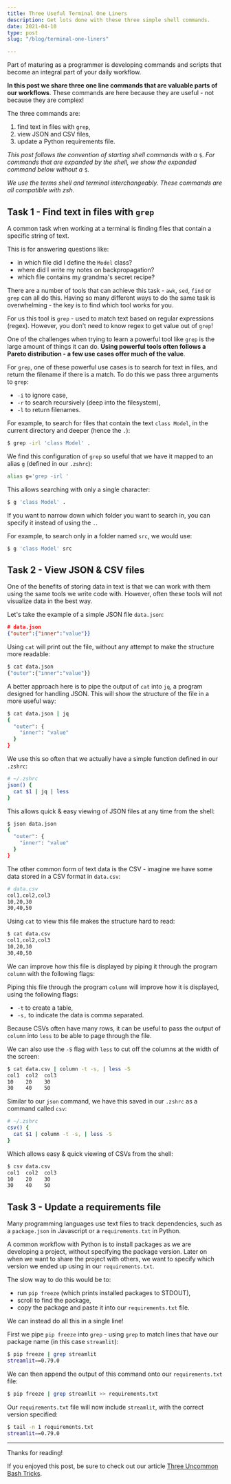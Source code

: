 ```yaml
---
title: Three Useful Terminal One Liners
description: Get lots done with these three simple shell commands.
date: 2021-04-10
type: post
slug: "/blog/terminal-one-liners"

---
```


Part of maturing as a programmer is developing commands and scripts that become an integral part of your daily workflow.

**In this post we share three one line commands that are valuable parts of our workflows**. These commands are here because they are useful - not because they are complex!  

The three commands are:

1. find text in files with `grep`,
2. view JSON and CSV files,
3. update a Python requirements file.

*This post follows the convention of starting shell commands with a* `$`. *For commands that are expanded by the shell, we show the expanded command below without a* `$`. 

*We use the terms shell and terminal interchangeably.  These commands are all compatible with zsh.*


## Task 1 - Find text in files with `grep` 

A common task when working at a terminal is finding files that contain a specific string of text.

This is for answering questions like:

- in which file did I define the `Model` class?
- where did I write my notes on backpropagation?
- which file contains my grandma's secret recipe?

There are a number of tools that can achieve this task - `awk`, `sed`, `find` or `grep` can all do this.  Having so many different ways to do the same task is overwhelming - the key is to find which tool works for you.

For us this tool is `grep` - used to match text based on regular expressions (regex).  However, you don't need to know regex to get value out of `grep`!

One of the challenges when trying to learn a powerful tool like `grep` is the large amount of things it can do.  **Using powerful tools often follows a Pareto distribution - a few use cases offer much of the value**.

For `grep`, one of these powerful use cases is to search for text in files, and return the filename if there is a match.  To do this we pass three arguments to `grep`:

- `-i` to ignore case,
- `-r` to search recursively (deep into the filesystem),
- `-l` to return filenames.

For example, to search for files that contain the text `class Model`, in the current directory and deeper (hence the `.`):

```bash
$ grep -irl 'class Model' .
```

We find this configuration of `grep` so useful that we have it mapped to an alias `g` (defined in our `.zshrc`):

```bash
alias g='grep -irl '
```

This allows searching with only a single character:

```bash
$ g 'class Model' .
```

If you want to narrow down which folder you want to search in, you can specify it instead of using the `.`. 

For example, to search only in a folder named `src`, we would use:

```bash
$ g 'class Model' src
```


## Task 2 - View JSON & CSV files

One of the benefits of storing data in text is that we can work with them using the same tools we write code with.  However, often these tools will not visualize data in the best way.

Let's take the example of a simple JSON file `data.json`:

```json
# data.json
{"outer":{"inner":"value"}}
```

Using `cat` will print out the file, without any attempt to make the structure more readable:

```bash
$ cat data.json
{"outer":{"inner":"value"}}
```

A better approach here is to pipe the output of `cat` into `jq`, a program designed for handling JSON.  This will show the structure of the file in a more useful way:

```bash
$ cat data.json | jq
{
  "outer": {
    "inner": "value"
  }
}
```

We use this so often that we actually have a simple function defined in our `.zshrc`:

```bash
# ~/.zshrc
json() {
  cat $1 | jq | less
}
```

This allows quick & easy viewing of JSON files at any time from the shell:

```bash
$ json data.json
{
  "outer": {
    "inner": "value"
  }
}
```

The other common form of text data is the CSV - imagine we have some data stored in a CSV format in `data.csv`:

```bash
# data.csv
col1,col2,col3
10,20,30
30,40,50
```

Using `cat` to view this file makes the structure hard to read:

```bash
$ cat data.csv
col1,col2,col3
10,20,30
30,40,50
```

We can improve how this file is displayed by piping it through the program `column` with the following flags:

Piping this file through the program `column` will improve how it is displayed, using the following flags:

- `-t` to create a table,
- `-s,` to indicate the data is comma separated.

Because CSVs often have many rows, it can be useful to pass the output of `column` into `less` to be able to page through the file.

We can also use the `-S` flag with `less` to cut off the columns at the width of the screen:

```bash
$ cat data.csv | column -t -s, | less -S
col1  col2  col3
10    20    30
30    40    50
```

Similar to our `json` command, we have this saved in our `.zshrc` as a command called `csv`:

```bash
# ~/.zshrc
csv() {
  cat $1 | column -t -s, | less -S
}
```

Which allows easy & quick viewing of CSVs from the shell:

```bash
$ csv data.csv
col1  col2  col3
10    20    30
30    40    50
```


## Task 3 - Update a requirements file

Many programming languages use text files to track dependencies, such as a `package.json` in Javascript or a `requirements.txt` in Python.

A common workflow with Python is to install packages as we are developing a project, without specifying the package version.  Later on when we want to share the project with others, we want to specify which version we ended up using in our `requirements.txt`.

The slow way to do this would be to:
- run `pip freeze` (which prints installed packages to STDOUT), 
- scroll to find the package, 
- copy the package and paste it into our `requirements.txt` file.

We can instead do all this in a single line!

First we pipe `pip freeze` into `grep` - using `grep` to match lines that have our package name (in this case `streamlit`):

```bash
$ pip freeze | grep streamlit
streamlit==0.79.0
```

We can then append the output of this command onto our `requirements.txt` file:

```bash
$ pip freeze | grep streamlit >> requirements.txt
```

Our `requirements.txt` file will now include `streamlit`, with the correct version specified:

```bash
$ tail -n 1 requirements.txt
streamlit==0.79.0
```

---

Thanks for reading!

If you enjoyed this post, be sure to check out our article [Three Uncommon Bash Tricks](https://www.datasciencesouth.com/blog/three-uncommon-bash-tricks).
